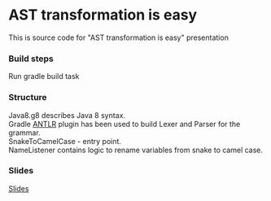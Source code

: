 # AST transformation is easy
This is source code for "AST transformation is easy" presentation

### Build steps
Run gradle build task

### Structure
Java8.g8 describes Java 8 syntax.  
Gradle [ANTLR](https://www.antlr.org/) plugin has been used to build Lexer and Parser for the grammar.  
SnakeToCamelCase - entry point.  
NameListener contains logic to rename variables from snake to camel case. 
 
### Slides
[Slides](https://docs.google.com/presentation/d/1zbT_5S_Ss0tVDTB_esnwXpx6HvIqZoN0uc6VDrFSxWA/edit?usp=sharing) 